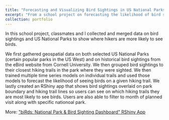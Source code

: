 ```yaml
---
title: "Forecasting and Visualizing Bird Sightings in US National Parks"
excerpt: "From a school project on forecasting the likelihood of bird sightings in popular US National Parks"
collection: portfolio
---
```


In this school project, classmates and I collected and merged data on bird sightings and US National Parks to show where hikers are more likely to see birds. 

We first gathered geospatial data on both selected US National Parks (certain popular parks in the US West) and on historical bird sightings from the eBird website from Cornell University. We then grouped bird sightings to their closest hiking trails in the park where they were sighted. We then trained multiple time series models on individual trails and used those models to forecast the likelihood of seeing birds on a given hiking trail. We lastly created an RShiny app that shows bird sightings overlaid on park boundary and hiking trail lines so users can see on which hiking trails they are most likely to see birds. Users are also able to filter to month of planned visit along with specific nationoal park.

More: ["biRds: National Park & Bird Sighting Dashboard" RShiny App](https://calewilliams.shinyapps.io/biRds/)
